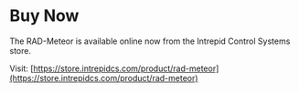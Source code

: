 # Buy Now

The RAD-Meteor is available online now from the Intrepid Control Systems store.

Visit: [https://store.intrepidcs.com/product/rad-meteor](https://store.intrepidcs.com/product/rad-meteor)
